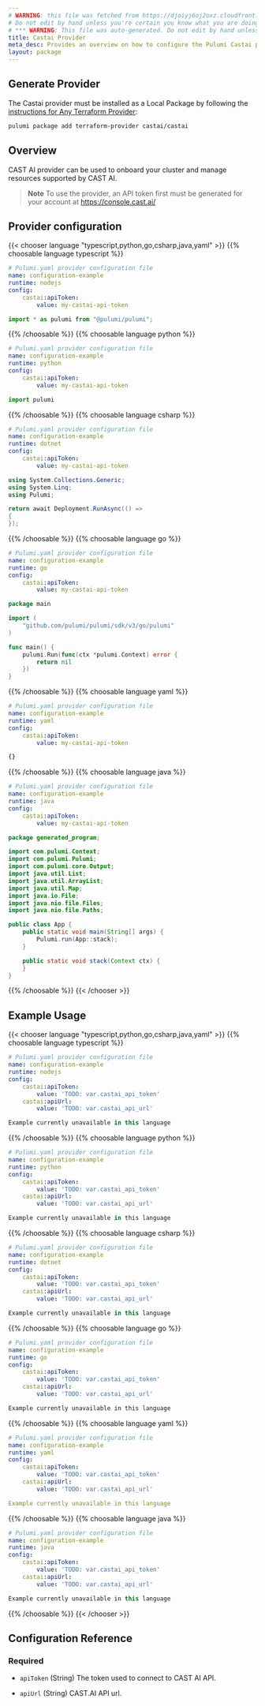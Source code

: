 ```yaml
---
# WARNING: this file was fetched from https://djoiyj6oj2oxz.cloudfront.net/docs/registry.opentofu.org/castai/castai/7.49.0/index.md
# Do not edit by hand unless you're certain you know what you are doing!
# *** WARNING: This file was auto-generated. Do not edit by hand unless you're certain you know what you are doing! ***
title: Castai Provider
meta_desc: Provides an overview on how to configure the Pulumi Castai provider.
layout: package
---
```


## Generate Provider

The Castai provider must be installed as a Local Package by following the [instructions for Any Terraform Provider](https://www.pulumi.com/registry/packages/terraform-provider/):

```bash
pulumi package add terraform-provider castai/castai
```
## Overview

CAST AI provider can be used to onboard your cluster and manage resources supported by CAST AI.

> **Note** To use the provider, an API token first must be generated for your account at <https://console.cast.ai/>
## Provider configuration



{{< chooser language "typescript,python,go,csharp,java,yaml" >}}
{{% choosable language typescript %}}
```yaml
# Pulumi.yaml provider configuration file
name: configuration-example
runtime: nodejs
config:
    castai:apiToken:
        value: my-castai-api-token

```
```typescript
import * as pulumi from "@pulumi/pulumi";

```
{{% /choosable %}}
{{% choosable language python %}}
```yaml
# Pulumi.yaml provider configuration file
name: configuration-example
runtime: python
config:
    castai:apiToken:
        value: my-castai-api-token

```
```python
import pulumi

```
{{% /choosable %}}
{{% choosable language csharp %}}
```yaml
# Pulumi.yaml provider configuration file
name: configuration-example
runtime: dotnet
config:
    castai:apiToken:
        value: my-castai-api-token

```
```csharp
using System.Collections.Generic;
using System.Linq;
using Pulumi;

return await Deployment.RunAsync(() =>
{
});

```
{{% /choosable %}}
{{% choosable language go %}}
```yaml
# Pulumi.yaml provider configuration file
name: configuration-example
runtime: go
config:
    castai:apiToken:
        value: my-castai-api-token

```
```go
package main

import (
	"github.com/pulumi/pulumi/sdk/v3/go/pulumi"
)

func main() {
	pulumi.Run(func(ctx *pulumi.Context) error {
		return nil
	})
}
```
{{% /choosable %}}
{{% choosable language yaml %}}
```yaml
# Pulumi.yaml provider configuration file
name: configuration-example
runtime: yaml
config:
    castai:apiToken:
        value: my-castai-api-token

```
```yaml
{}
```
{{% /choosable %}}
{{% choosable language java %}}
```yaml
# Pulumi.yaml provider configuration file
name: configuration-example
runtime: java
config:
    castai:apiToken:
        value: my-castai-api-token

```
```java
package generated_program;

import com.pulumi.Context;
import com.pulumi.Pulumi;
import com.pulumi.core.Output;
import java.util.List;
import java.util.ArrayList;
import java.util.Map;
import java.io.File;
import java.nio.file.Files;
import java.nio.file.Paths;

public class App {
    public static void main(String[] args) {
        Pulumi.run(App::stack);
    }

    public static void stack(Context ctx) {
    }
}
```
{{% /choosable %}}
{{< /chooser >}}
## Example Usage

{{< chooser language "typescript,python,go,csharp,java,yaml" >}}
{{% choosable language typescript %}}
```yaml
# Pulumi.yaml provider configuration file
name: configuration-example
runtime: nodejs
config:
    castai:apiToken:
        value: 'TODO: var.castai_api_token'
    castai:apiUrl:
        value: 'TODO: var.castai_api_url'

```
```typescript
Example currently unavailable in this language
```
{{% /choosable %}}
{{% choosable language python %}}
```yaml
# Pulumi.yaml provider configuration file
name: configuration-example
runtime: python
config:
    castai:apiToken:
        value: 'TODO: var.castai_api_token'
    castai:apiUrl:
        value: 'TODO: var.castai_api_url'

```
```python
Example currently unavailable in this language
```
{{% /choosable %}}
{{% choosable language csharp %}}
```yaml
# Pulumi.yaml provider configuration file
name: configuration-example
runtime: dotnet
config:
    castai:apiToken:
        value: 'TODO: var.castai_api_token'
    castai:apiUrl:
        value: 'TODO: var.castai_api_url'

```
```csharp
Example currently unavailable in this language
```
{{% /choosable %}}
{{% choosable language go %}}
```yaml
# Pulumi.yaml provider configuration file
name: configuration-example
runtime: go
config:
    castai:apiToken:
        value: 'TODO: var.castai_api_token'
    castai:apiUrl:
        value: 'TODO: var.castai_api_url'

```
```go
Example currently unavailable in this language
```
{{% /choosable %}}
{{% choosable language yaml %}}
```yaml
# Pulumi.yaml provider configuration file
name: configuration-example
runtime: yaml
config:
    castai:apiToken:
        value: 'TODO: var.castai_api_token'
    castai:apiUrl:
        value: 'TODO: var.castai_api_url'

```
```yaml
Example currently unavailable in this language
```
{{% /choosable %}}
{{% choosable language java %}}
```yaml
# Pulumi.yaml provider configuration file
name: configuration-example
runtime: java
config:
    castai:apiToken:
        value: 'TODO: var.castai_api_token'
    castai:apiUrl:
        value: 'TODO: var.castai_api_url'

```
```java
Example currently unavailable in this language
```
{{% /choosable %}}
{{< /chooser >}}
## Configuration Reference
### Required

- `apiToken` (String) The token used to connect to CAST AI API.

- `apiUrl` (String) CAST.AI API url.
